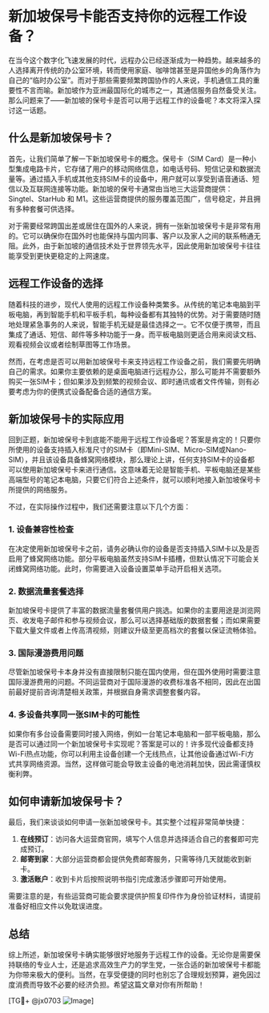 # 新加坡保号卡能否支持你的远程工作设备？

在当今这个数字化飞速发展的时代，远程办公已经逐渐成为一种趋势。越来越多的人选择离开传统的办公室环境，转而使用家庭、咖啡馆甚至是异国他乡的角落作为自己的“临时办公室”。而对于那些需要频繁跨国协作的人来说，手机通信工具的重要性不言而喻。新加坡作为亚洲最国际化的城市之一，其通信服务自然备受关注。那么问题来了——新加坡的保号卡是否可以用于远程工作的设备呢？本文将深入探讨这一话题。

## 什么是新加坡保号卡？

首先，让我们简单了解一下新加坡保号卡的概念。保号卡（SIM Card）是一种小型集成电路卡片，它存储了用户的移动网络信息，如电话号码、短信记录和数据流量等。通过插入手机或其他支持SIM卡的设备中，用户就可以享受到语音通话、短信以及互联网连接等功能。新加坡的保号卡通常由当地三大运营商提供：Singtel、StarHub 和 M1。这些运营商提供的服务覆盖范围广，信号稳定，并且拥有多种套餐可供选择。

对于需要经常跨国出差或居住在国外的人来说，拥有一张新加坡保号卡是非常有用的。它可以确保你在国外时也能保持与国内同事、客户以及家人之间的联系畅通无阻。此外，由于新加坡的通信技术处于世界领先水平，因此使用新加坡保号卡往往能享受到更快更稳定的上网速度。

## 远程工作设备的选择

随着科技的进步，现代人使用的远程工作设备种类繁多。从传统的笔记本电脑到平板电脑，再到智能手机和平板手机，每种设备都有其独特的优势。对于需要随时随地处理紧急事务的人来说，智能手机无疑是最佳选择之一。它不仅便于携带，而且集成了通话、短信、邮件等多种功能于一身。而平板电脑则更适合用来阅读文档、观看视频会议或者绘制草图等工作场景。

然而，在考虑是否可以用新加坡保号卡来支持远程工作设备之前，我们需要先明确自己的需求。如果你主要依赖的是桌面电脑进行远程办公，那么可能并不需要额外购买一张SIM卡；但如果涉及到频繁的视频会议、即时通讯或者文件传输，则有必要考虑为你的便携式设备配备合适的通信方案。

## 新加坡保号卡的实际应用

回到正题，新加坡保号卡到底能不能用于远程工作设备呢？答案是肯定的！只要你所使用的设备支持插入标准尺寸的SIM卡（即Mini-SIM、Micro-SIM或Nano-SIM），并且该设备具备蜂窝网络模块，那么理论上讲，任何支持SIM卡的设备都可以使用新加坡保号卡来进行通信。这意味着无论是智能手机、平板电脑还是某些高端型号的笔记本电脑，只要它们符合上述条件，就可以顺利地接入新加坡保号卡所提供的网络服务。

不过，在实际操作过程中，我们还需要注意以下几个方面：

### 1. 设备兼容性检查
在决定使用新加坡保号卡之前，请务必确认你的设备是否支持插入SIM卡以及是否启用了蜂窝网络功能。部分平板电脑虽然支持SIM卡插槽，但默认情况下可能会关闭蜂窝网络功能。此时，你需要进入设备设置菜单手动开启相关选项。

### 2. 数据流量套餐选择
新加坡保号卡提供了丰富的数据流量套餐供用户挑选。如果你的主要用途是浏览网页、收发电子邮件和参与视频会议，那么可以选择基础版的数据套餐；而如果需要下载大量文件或者上传高清视频，则建议升级至更高档次的套餐以保证流畅体验。

### 3. 国际漫游费用问题
尽管新加坡保号卡本身并没有直接限制只能在国内使用，但在国外使用时需要注意国际漫游费用的问题。不同运营商对于国际漫游的收费标准各不相同，因此在出国前最好提前咨询清楚相关政策，并根据自身需求调整套餐内容。

### 4. 多设备共享同一张SIM卡的可能性
如果你有多台设备需要同时接入网络，例如一台笔记本电脑和一部平板电脑，那么是否可以通过同一个新加坡保号卡实现呢？答案是可以的！许多现代设备都支持Wi-Fi热点功能，你可以利用主设备创建一个无线热点，让其他设备通过Wi-Fi方式共享网络资源。当然，这样做可能会导致主设备的电池消耗加快，因此需谨慎权衡利弊。

## 如何申请新加坡保号卡？

最后，我们来谈谈如何申请一张新加坡保号卡。其实整个过程非常简单快捷：

1. **在线预订**：访问各大运营商官网，填写个人信息并选择适合自己的套餐即可完成预订。
2. **邮寄到家**：大部分运营商都会提供免费邮寄服务，只需等待几天就能收到新卡。
3. **激活账户**：收到卡片后按照说明书指引完成激活步骤即可开始使用。

需要注意的是，有些运营商可能会要求提供护照复印件作为身份验证材料，请提前准备好相应文件以免耽误进度。

## 总结

综上所述，新加坡保号卡确实能够很好地服务于远程工作的设备。无论你是需要保持联络的专业人士，还是追求高效生产力的学生党，一张合适的新加坡保号卡都能为你带来极大的便利。当然，在享受便捷的同时也别忘了合理规划预算，避免因过度消费而导致不必要的经济负担。希望这篇文章对你有所帮助！

[TG💪+ @jx0703 ![Image](https://github.com/user-attachments/assets/dbca1d08-cadb-493c-b0ec-ad6f7a83f270)]